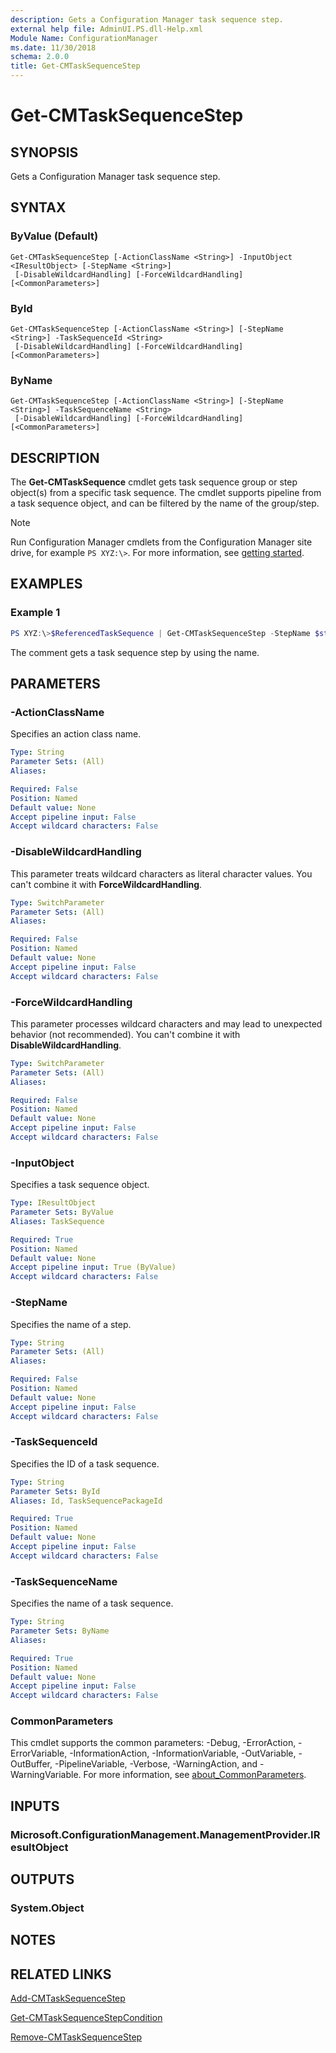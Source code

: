 ```yaml
---
description: Gets a Configuration Manager task sequence step.
external help file: AdminUI.PS.dll-Help.xml
Module Name: ConfigurationManager
ms.date: 11/30/2018
schema: 2.0.0
title: Get-CMTaskSequenceStep
---
```


# Get-CMTaskSequenceStep

## SYNOPSIS

Gets a Configuration Manager task sequence step.

## SYNTAX

### ByValue (Default)
```
Get-CMTaskSequenceStep [-ActionClassName <String>] -InputObject <IResultObject> [-StepName <String>]
 [-DisableWildcardHandling] [-ForceWildcardHandling] [<CommonParameters>]
```

### ById
```
Get-CMTaskSequenceStep [-ActionClassName <String>] [-StepName <String>] -TaskSequenceId <String>
 [-DisableWildcardHandling] [-ForceWildcardHandling] [<CommonParameters>]
```

### ByName
```
Get-CMTaskSequenceStep [-ActionClassName <String>] [-StepName <String>] -TaskSequenceName <String>
 [-DisableWildcardHandling] [-ForceWildcardHandling] [<CommonParameters>]
```

## DESCRIPTION

The **Get-CMTaskSequence** cmdlet gets task sequence group or step object(s) from a specific task sequence. The cmdlet supports pipeline from a task sequence object, and can be filtered by the name of the group/step.

> [!NOTE]
> Run Configuration Manager cmdlets from the Configuration Manager site drive, for example `PS XYZ:\>`. For more information, see [getting started](/powershell/sccm/overview).

## EXAMPLES

### Example 1

```powershell
PS XYZ:\>$ReferencedTaskSequence | Get-CMTaskSequenceStep -StepName $st1.Name
```

The comment gets a task sequence step by using the name.

## PARAMETERS

### -ActionClassName

Specifies an action class name.

```yaml
Type: String
Parameter Sets: (All)
Aliases:

Required: False
Position: Named
Default value: None
Accept pipeline input: False
Accept wildcard characters: False
```

### -DisableWildcardHandling

This parameter treats wildcard characters as literal character values. You can't combine it with **ForceWildcardHandling**.

```yaml
Type: SwitchParameter
Parameter Sets: (All)
Aliases:

Required: False
Position: Named
Default value: None
Accept pipeline input: False
Accept wildcard characters: False
```

### -ForceWildcardHandling

This parameter processes wildcard characters and may lead to unexpected behavior (not recommended). You can't combine it with **DisableWildcardHandling**.

```yaml
Type: SwitchParameter
Parameter Sets: (All)
Aliases:

Required: False
Position: Named
Default value: None
Accept pipeline input: False
Accept wildcard characters: False
```

### -InputObject

Specifies a task sequence object.

```yaml
Type: IResultObject
Parameter Sets: ByValue
Aliases: TaskSequence

Required: True
Position: Named
Default value: None
Accept pipeline input: True (ByValue)
Accept wildcard characters: False
```

### -StepName

Specifies the name of a step.

```yaml
Type: String
Parameter Sets: (All)
Aliases:

Required: False
Position: Named
Default value: None
Accept pipeline input: False
Accept wildcard characters: False
```

### -TaskSequenceId

Specifies the ID of a task sequence.

```yaml
Type: String
Parameter Sets: ById
Aliases: Id, TaskSequencePackageId

Required: True
Position: Named
Default value: None
Accept pipeline input: False
Accept wildcard characters: False
```

### -TaskSequenceName

Specifies the name of a task sequence.

```yaml
Type: String
Parameter Sets: ByName
Aliases:

Required: True
Position: Named
Default value: None
Accept pipeline input: False
Accept wildcard characters: False
```

### CommonParameters
This cmdlet supports the common parameters: -Debug, -ErrorAction, -ErrorVariable, -InformationAction, -InformationVariable, -OutVariable, -OutBuffer, -PipelineVariable, -Verbose, -WarningAction, and -WarningVariable. For more information, see [about_CommonParameters](http://go.microsoft.com/fwlink/?LinkID=113216).

## INPUTS

### Microsoft.ConfigurationManagement.ManagementProvider.IResultObject

## OUTPUTS

### System.Object
## NOTES

## RELATED LINKS

[Add-CMTaskSequenceStep](./Add-CMTaskSequenceStep.md)

[Get-CMTaskSequenceStepCondition](./Get-CMTaskSequenceStepCondition.md)

[Remove-CMTaskSequenceStep](./Remove-CMTaskSequenceStep.md)
